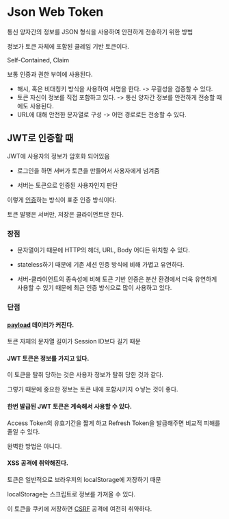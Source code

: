 # Json Web Token

통신 양자간의 정보를 JSON 형식을 사용하여 안전하게 전송하기 위한 방법

정보가 토큰 자체에 포함된 클레임 기반 토큰이다. 

Self-Contained, Claim

보통 인증과 권한 부여에 사용된다.

- 해시, 혹은 비대칭키 방식을 사용하여 서명을 한다. -> 무결성을 검증할 수 있다.
- 토큰 자신이 정보를 직접 포함하고 있다. -> 통신 양자간 정보를 안전하게 전송할 때에도 사용된다.
- URL에 대해 안전한 문자열로 구성 -> 어떤 경로로든 전송할 수 있다.

## JWT로 인증할 때

JWT에 사용자의 정보가 암호화 되어있음

- 로그인을 하면 서버가 토큰을 만들어서 사용자에게 넘겨줌

- 서버는 토큰으로 인증된 사용자인지 판단

이렇게 [인증](Autentication.md)하는 방식이 표준 인증 방식이다.

토큰 발행은 서버만, 저장은 클라이언트만 한다. 

### 장점

- 문자열이기 때문에 HTTP의 헤더, URL, Body 어디든 위치할 수 있다.

- stateless하기 때문에 기존 세션 인증 방식에 비해 가볍고 유연하다. 

- 서버-클라이언트의 종속성에 비해 토큰 기반 인증은 분산 환경에서 더욱 유연하게 사용할 수 있기 때문에 최근 인증 방식으로 많이 사용하고 있다.

### 단점

#### [payload](Payload.md) 데이터가 커진다.

토큰 자체의 문자열 길이가 Session ID보다 길기 때문

#### JWT 토큰은 정보를 가지고 있다.

이 토큰을 탈취 당하는 것은 사용자 정보가 탈취 당한 것과 같다.

그렇기 때문에 중요한 정보는 토큰 내에 포함시키지 ㅇ낳는 것이 좋다.

#### 한번 발급된 JWT 토큰은 계속해서 사용할 수 있다.

Access Token의 유효기간을 짧게 하고 Refresh Token을 발급해주면 비교적 피해를 줄일 수 있다. 

완벽한 방법은 아니다.

#### XSS 공격에 취약해진다.

토큰은 일반적으로 브라우저의 localStorage에 저장하기 때문

localStorage는 스크립트로 정보를 가져올 수 있다.

이 토큰을 쿠키에 저장하면 [CSRF](CSRF) 공격에 여전히 취약하다.